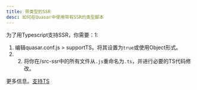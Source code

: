 ```yaml
---
title: 带类型的SSR
desc: 如何在Quasar中使用带有SSR的类型脚本
---
```


为了用Typescript支持SSR，你需要：1:

1. 编辑quasar.conf.js > supportTS。将其设置为`true`或使用Object形式。
2. 2. 将你在/src-ssr中的所有文件从`.js`重命名为`.ts`，并进行必要的TS代码修改。

更多信息。[支持TS](/quasar-cli/supporting-ts)
